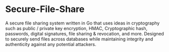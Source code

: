 # Secure-File-Share

A secure file sharing system written in Go that uses ideas in cryptography such as public / private key encryption, HMAC, Cryptographic hash, passwords, digital signatures, file sharing & revocation, and more.
Designed to securely send files across databases while maintaining integrity and authenticity against any potential attackers.
